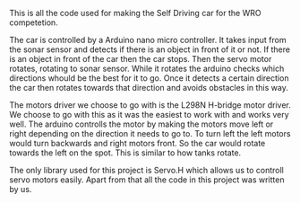 This is all the code used for making the Self Driving car for the WRO competetion.

The car is controlled by a Arduino nano micro controller. It takes input from the sonar sensor and detects if there is an object in front of it or not. If there is an object in front of the car
then the car stops. Then the servo motor rotates, rotating to sonar sensor. While it rotates the arduino checks which directions whould be the best for it to go. Once it detects a certain direction
the car then rotates towards that direction and avoids obstacles in this way.

The motors driver we choose to go with is the L298N H-bridge motor driver. We choose to go with this as it was the easiest to work with and works very well. The arduino controlls the motor by
making the motors move left or right depending on the direction it needs to go to. To turn left the left motors would turn backwards and right motors front. So the car would rotate towards the left
on the spot. This is similar to how tanks rotate.

The only library used for this project is Servo.H which allows us to controll servo motors easily. Apart from that all the code in this project was written by us.